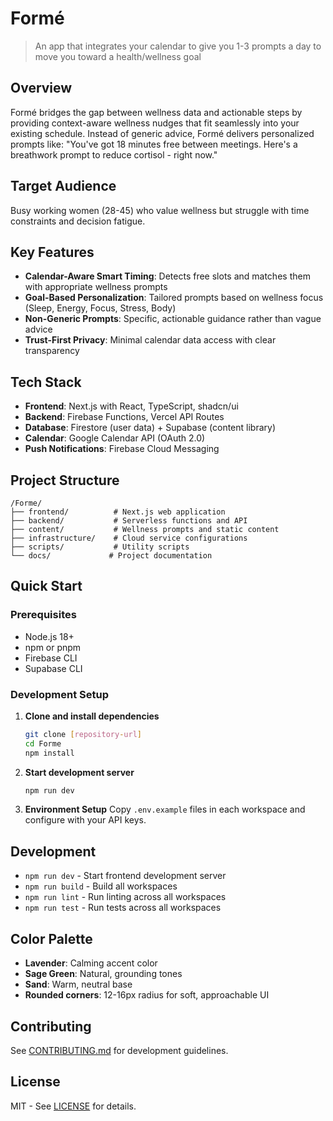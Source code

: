 # Formé

> An app that integrates your calendar to give you 1-3 prompts a day to move you toward a health/wellness goal

## Overview

Formé bridges the gap between wellness data and actionable steps by providing context-aware wellness nudges that fit seamlessly into your existing schedule. Instead of generic advice, Formé delivers personalized prompts like: "You've got 18 minutes free between meetings. Here's a breathwork prompt to reduce cortisol - right now."

## Target Audience

Busy working women (28-45) who value wellness but struggle with time constraints and decision fatigue.

## Key Features

- **Calendar-Aware Smart Timing**: Detects free slots and matches them with appropriate wellness prompts
- **Goal-Based Personalization**: Tailored prompts based on wellness focus (Sleep, Energy, Focus, Stress, Body)
- **Non-Generic Prompts**: Specific, actionable guidance rather than vague advice
- **Trust-First Privacy**: Minimal calendar data access with clear transparency

## Tech Stack

- **Frontend**: Next.js with React, TypeScript, shadcn/ui
- **Backend**: Firebase Functions, Vercel API Routes
- **Database**: Firestore (user data) + Supabase (content library)
- **Calendar**: Google Calendar API (OAuth 2.0)
- **Push Notifications**: Firebase Cloud Messaging

## Project Structure

```
/Forme/
├── frontend/          # Next.js web application
├── backend/           # Serverless functions and API
├── content/           # Wellness prompts and static content
├── infrastructure/    # Cloud service configurations
├── scripts/           # Utility scripts
└── docs/             # Project documentation
```

## Quick Start

### Prerequisites
- Node.js 18+
- npm or pnpm
- Firebase CLI
- Supabase CLI

### Development Setup

1. **Clone and install dependencies**
   ```bash
   git clone [repository-url]
   cd Forme
   npm install
   ```

2. **Start development server**
   ```bash
   npm run dev
   ```

3. **Environment Setup**
   Copy `.env.example` files in each workspace and configure with your API keys.

## Development

- `npm run dev` - Start frontend development server
- `npm run build` - Build all workspaces
- `npm run lint` - Run linting across all workspaces
- `npm run test` - Run tests across all workspaces

## Color Palette

- **Lavender**: Calming accent color
- **Sage Green**: Natural, grounding tones
- **Sand**: Warm, neutral base
- **Rounded corners**: 12-16px radius for soft, approachable UI

## Contributing

See [CONTRIBUTING.md](./CONTRIBUTING.md) for development guidelines.

## License

MIT - See [LICENSE](./LICENSE) for details. 